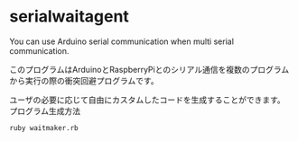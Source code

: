 # serialwaitagent
You can use Arduino serial communication when multi serial communication.  

このプログラムはArduinoとRaspberryPiとのシリアル通信を複数のプログラムから実行の際の衝突回避プログラムです。  

ユーザの必要に応じて自由にカスタムしたコードを生成することができます。  
プログラム生成方法

```
ruby waitmaker.rb
```
